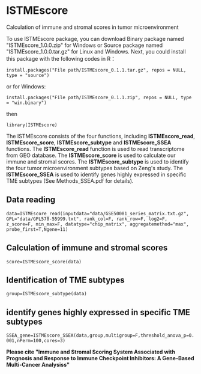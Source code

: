# ISTMEscore
Calculation of immune and stromal scores in tumor microenvironment

To use ISTMEscore package, you can download Binary package named "ISTMEscore_1.0.0.zip" for Windows or Source package named "ISTMEscore_1.0.0.tar.gz" for Linux and Windows. Next, you could install this package with the following codes in R：

```install.packages("File path/ISTMEscore_0.1.1.tar.gz", repos = NULL, type = "source")```

or for Windows:

```install.packages("File path/ISTMEscore_0.1.1.zip", repos = NULL, type = "win.binary")```

then

```library(ISTMEscore)```

The ISTMEscore consists of the four functions, including **ISTMEscore_read**, **ISTMEscore_score**, **ISTMEscore_subtype** and **ISTMEscore_SSEA** functions. The **ISTMEscore_read** function is used to read transcriptome from GEO database. The **ISTMEscore_score** is used to calculate our immune and stromal scores. The **ISTMEscore_subtype** is used to identify the four tumor microenvironment subtypes based on Zeng's study. The **ISTMEscore_SSEA** is used to identify genes highly expressed in specific TME subtypes (See Methods_SSEA.pdf for details).

## Data reading
```data=ISTMEscore_read(inputdata="data/GSE50081_series_matrix.txt.gz", GPL="data/GPL570-55999.txt", rank_col=F, rank_row=F, log2=F, z_score=F, min_max=F, datatype="chip_matrix", aggregatemethod="max", probe_first=T,Ngene=11)```

## Calculation of immune and stromal scores
```score=ISTMEscore_score(data)```

## Identification of TME subtypes
```group=ISTMEscore_subtype(data)```

## identify genes highly expressed in specific TME subtypes
```SSEA_gene=ISTMEscore_SSEA(data,group,multigroup=F,threshold_anova_p=0.001,nPerm=100,cores=3)```

**Please cite "Immune and Stromal Scoring System Associated with Prognosis and Response to Immune Checkpoint Inhibitors: A Gene-Based Multi-Cancer Analysiss"**
